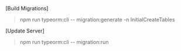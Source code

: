 [Build Migrations]
> npm run typeorm:cli -- migration:generate -n InitialCreateTables

[Update Server]
> npm run typeorm:cli -- migration:run